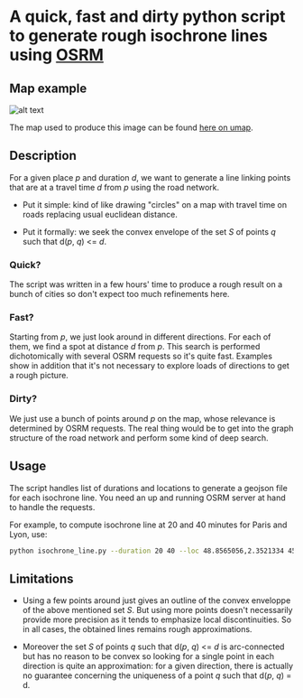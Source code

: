 # A quick, fast and dirty python script to generate rough isochrone lines using [OSRM](http://www.project-osrm.org)

## Map example

![alt text](./img/example.gif "Map picture example.")

The map used to produce this image can be found [here on
umap](umap.openstreetmap.fr/m/35416/).

## Description

For a given place _p_ and duration _d_, we want to generate a line
linking points that are at a travel time _d_ from _p_ using the road
network.

- Put it simple: kind of like drawing "circles" on a map
with travel time on roads replacing usual euclidean distance.

- Put it formally: we seek the convex envelope of the set _S_ of
  points _q_ such that d(_p_, _q_) <= _d_.

### Quick?

The script was written in a few hours' time to produce a rough result
on a bunch of cities so don't expect too much refinements here.

### Fast?

Starting from _p_, we just look around in different directions. For
each of them, we find a spot at distance _d_ from _p_. This search is
performed dichotomically with several OSRM requests so it's quite
fast. Examples show in addition that it's not necessary to explore
loads of directions to get a rough picture.

### Dirty?

We just use a bunch of points around _p_ on the map, whose relevance
is determined by OSRM requests. The real thing would be to get into
the graph structure of the road network and perform some kind of deep
search.

## Usage

The script handles list of durations and locations to generate a
geojson file for each isochrone line. You need an up and running OSRM
server at hand to handle the requests.

For example, to compute isochrone line at 20 and 40 minutes for Paris
and Lyon, use:

```bash
python isochrone_line.py --duration 20 40 --loc 48.8565056,2.3521334 45.7575926,4.8323239
```

## Limitations

* Using a few points around just gives an outline of the convex
  enveloppe of the above mentioned set _S_. But using more points
  doesn't necessarily provide more precision as it tends to emphasize
  local discontinuities. So in all cases, the obtained lines remains
  rough approximations.

* Moreover the set _S_ of points _q_ such that d(_p_, _q_) <= _d_ is
  arc-connected but has no reason to be convex so looking for a single
  point in each direction is quite an approximation: for a given
  direction, there is actually no guarantee concerning the uniqueness
  of a point _q_ such that d(_p_, _q_) = d.